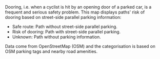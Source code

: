 Dooring, i.e. when a cyclist is hit by an opening door of a parked car, is a frequent and serious safety problem. This map displays paths' risk of dooring based on street-side parallel parking information:

- Safe route: Path without street-side parallel parking.
- Risk of dooring: Path with street-side parallel parking.
- Unknown: Path without parking information.

Data come from OpenStreetMap (OSM) and the categorisation is based on OSM parking tags and nearby road amenities.
